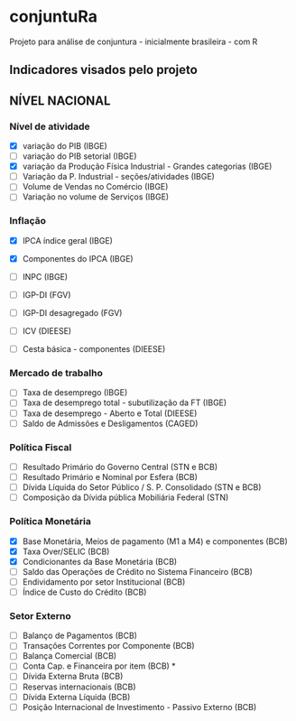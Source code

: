 # conjuntuRa
Projeto para análise de conjuntura - inicialmente brasileira - com R

## Indicadores visados pelo projeto

## NÍVEL NACIONAL
### Nível de atividade

- [x] variação do PIB (IBGE) 
- [ ] variação do PIB setorial (IBGE)
- [x] variação da Produção Física Industrial - Grandes categorias (IBGE)
- [ ] Variação da P. Industrial - seções/atividades (IBGE)
- [ ] Volume de Vendas no Comércio (IBGE)
- [ ] Variação no volume de Serviços (IBGE)

### Inflação

- [x] IPCA índice geral (IBGE)
- [x] Componentes do IPCA (IBGE)
- [ ] INPC (IBGE)
- [ ] IGP-DI (FGV)
- [ ] IGP-DI desagregado (FGV)
- [ ] ICV (DIEESE)
- [ ] Cesta básica - componentes (DIEESE)


### Mercado de trabalho

- [ ] Taxa de desemprego (IBGE)
- [ ] Taxa de desemprego total - subutilização da FT (IBGE)
- [ ] Taxa de desemprego - Aberto e Total (DIEESE)
- [ ] Saldo de Admissões e Desligamentos (CAGED)

### Política Fiscal

- [ ] Resultado Primário do Governo Central (STN e BCB)
- [ ] Resultado Primário e Nominal por Esfera (BCB)
- [ ] Dívida Líquida do Setor Público / S. P. Consolidado (STN e BCB)
- [ ] Composição da Dívida pública Mobiliária Federal (STN)

### Política Monetária

- [x] Base Monetária, Meios de pagamento (M1 a M4) e componentes (BCB)
- [x] Taxa Over/SELIC (BCB)
- [x] Condicionantes da Base Monetária (BCB)
- [ ] Saldo das Operações de Crédito no Sistema Financeiro (BCB)
- [ ] Endividamento por setor Institucional (BCB)
- [ ] Índice de Custo do Crédito (BCB)

### Setor Externo

- [ ] Balanço de Pagamentos (BCB)
- [ ] Transações Correntes por Componente (BCB)
- [ ] Balança Comercial (BCB)
- [ ] Conta Cap. e Financeira por item (BCB) *
- [ ] Dívida Externa Bruta (BCB)
- [ ] Reservas internacionais (BCB)
- [ ] Dívida Externa Líquida (BCB)
- [ ] Posição Internacional de Investimento - Passivo Externo (BCB)
